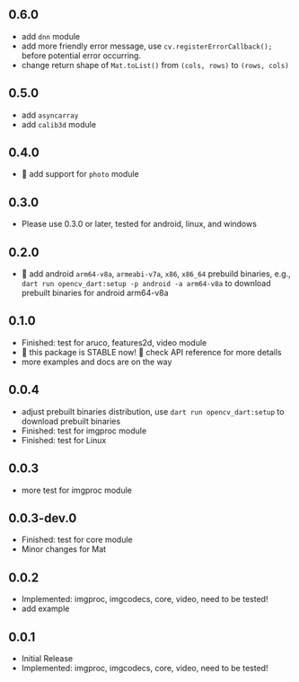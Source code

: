 ## 0.6.0

* add `dnn` module
* add more friendly error message, use `cv.registerErrorCallback();` before potential error occurring.
* change return shape of `Mat.toList()` from `(cols, rows)` to `(rows, cols)`

## 0.5.0

* add `asyncarray`
* add `calib3d` module

## 0.4.0

* :rocket: add support for `photo` module

## 0.3.0

* Please use 0.3.0 or later, tested for android, linux, and windows

## 0.2.0

* :tada: add android `arm64-v8a`, `armeabi-v7a`, `x86`, `x86_64` prebuild binaries, e.g., `dart run opencv_dart:setup -p android -a arm64-v8a` to download prebuilt binaries for android arm64-v8a

## 0.1.0

* Finished: test for aruco, features2d, video module
* :tada: this package is STABLE now! :rocket: check API reference for more details
* more examples and docs are on the way

## 0.0.4

* adjust prebuilt binaries distribution, use `dart run opencv_dart:setup` to download prebuilt binaries
* Finished: test for imgproc module
* Finished: test for Linux

## 0.0.3

* more test for imgproc module

## 0.0.3-dev.0

* Finished: test for core module
* Minor changes for Mat

## 0.0.2

* Implemented: imgproc, imgcodecs, core, video, need to be tested!
* add example

## 0.0.1

* Initial Release
* Implemented: imgproc, imgcodecs, core, video, need to be tested!
